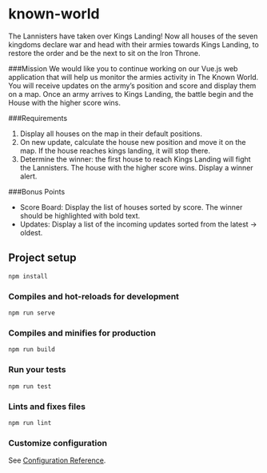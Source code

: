 # known-world

The Lannisters have taken over Kings Landing! Now all houses of the seven kingdoms declare war and head with their armies towards Kings Landing, to restore the order and be the next to sit on the Iron Throne.

###Mission 
We would like you to continue working on our Vue.js web application that will help us monitor the armies activity in The Known World. You will receive updates on the army’s position and score and display them on a map. Once an army arrives to Kings Landing, the battle begin and the House with the higher score wins.

###Requirements
1. Display all houses on the map in their default positions.
2. On new update, calculate the house new position and move it on the map. If the house reaches kings landing, it will stop there.
3. Determine the winner: the first house to reach Kings Landing will fight the Lannisters. The house with the higher score wins. Display a winner alert.

###Bonus Points 
* Score Board: Display the list of houses sorted by score. The winner should be highlighted with bold text.
* Updates: Display a list of the incoming updates sorted from the latest -> oldest.


## Project setup
```
npm install
```

### Compiles and hot-reloads for development
```
npm run serve
```

### Compiles and minifies for production
```
npm run build
```

### Run your tests
```
npm run test
```

### Lints and fixes files
```
npm run lint
```

### Customize configuration
See [Configuration Reference](https://cli.vuejs.org/config/).
